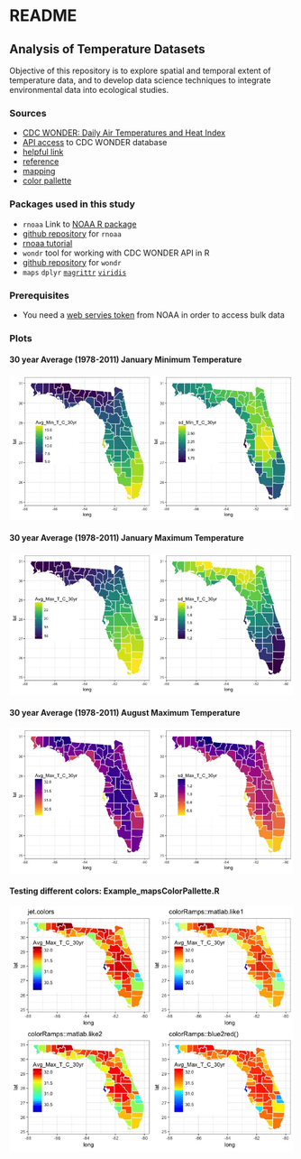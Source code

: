 README
================

Analysis of Temperature Datasets
--------------------------------

Objective of this repository is to explore spatial and temporal extent of temperature data, and to develop data science techniques to integrate environmental data into ecological studies.

### Sources

-   [CDC WONDER: Daily Air Temperatures and Heat Index](http://wonder.cdc.gov/nasa-nldas.html)
-   [API access](https://wonder.cdc.gov/wonder/help/WONDER-API.html) to CDC WONDER database
-   [helpful link](http://techqa.info/programming/question/39857253/)
-   [reference](https://groups.google.com/forum/#!topic/ggplot2/fJAEJgAqb7U)
-   [mapping](https://www.r-bloggers.com/importing-bathymetry-and-coastline-data-in-r/)
-   [color pallette](http://colorpalettes.net/color-palette-3376/)

### Packages used in this study

-   `rnoaa` Link to [NOAA R package](https://ropensci.org/blog/2014/03/13/rnoaa/)
-   [github repository](https://github.com/ropensci/rnoaa) for `rnoaa`
-   [rnoaa tutorial](https://ropensci.org/tutorials/rnoaa_tutorial.html)
-   `wondr` tool for working with CDC WONDER API in R
-   [github repository](https://github.com/hrbrmstr/wondr) for `wondr`
-   `maps` `dplyr` [`magrittr`](https://cran.r-project.org/web/packages/magrittr/vignettes/magrittr.html) [`viridis`](https://cran.r-project.org/web/packages/viridis/vignettes/intro-to-viridis.html)

### Prerequisites

-   You need a [web servies token](https://www.ncdc.noaa.gov/cdo-web/token) from NOAA in order to access bulk data

### Plots

#### 30 year Average (1978-2011) January Minimum Temperature

![](Rplot_MAIN.jpeg)

#### 30 year Average (1978-2011) January Maximum Temperature

![](Rplot_MAIN_jan_max.jpeg)

#### 30 year Average (1978-2011) August Maximum Temperature

![](Rplot_MAIN_aug_max.jpeg)

#### Testing different colors: Example\_mapsColorPallette.R

![](Rplot01_test_colors.jpeg)
